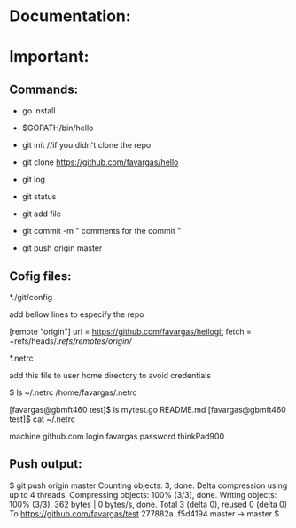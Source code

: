 # Documentation:

Important:
==========

Commands:
---------

* go install
* $GOPATH/bin/hello

* git init  //if you didn't clone the repo

* git clone https://github.com/favargas/hello

* git log
* git status
* git add file
* git commit -m " comments for the commit "
* git push origin master




Cofig files:
------------

*./git/config 

add bellow lines to especify the repo
    
[remote "origin"]
    url = https://github.com/favargas/hellogit
    fetch = +refs/heads/*:refs/remotes/origin/*



*.netrc 

add this file to user home directory to avoid credentials


$ ls ~/.netrc 
/home/favargas/.netrc

[favargas@gbmft460 test]$ ls
mytest.go  README.md
[favargas@gbmft460 test]$ cat ~/.netrc 

machine github.com
login favargas 
password thinkPad900 



Push output:
-----------------
$ git push origin master 
Counting objects: 3, done.
Delta compression using up to 4 threads.
Compressing objects: 100% (3/3), done.
Writing objects: 100% (3/3), 362 bytes | 0 bytes/s, done.
Total 3 (delta 0), reused 0 (delta 0)
To https://github.com/favargas/test
   277882a..f5d4194  master -> master
$
 
